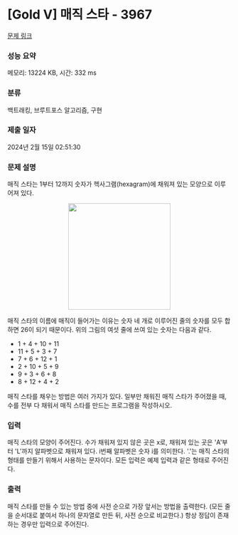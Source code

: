 # [Gold V] 매직 스타 - 3967 

[문제 링크](https://www.acmicpc.net/problem/3967) 

### 성능 요약

메모리: 13224 KB, 시간: 332 ms

### 분류

백트래킹, 브루트포스 알고리즘, 구현

### 제출 일자

2024년 2월 15일 02:51:30

### 문제 설명

<p>매직 스타는 1부터 12까지 숫자가 헥사그램(hexagram)에 채워져 있는 모양으로 이루어져 있다.</p>

<p style="text-align: center;"><img alt="" src="https://onlinejudgeimages.s3-ap-northeast-1.amazonaws.com/upload/images/magicstar.png" style="height:239px; width:230px"></p>

<p>매직 스타의 이름에 매직이 들어가는 이유는 숫자 네 개로 이루어진 줄의 숫자를 모두 합하면 26이 되기 때문이다. 위의 그림의 여섯 줄에 쓰여 있는 숫자는 다음과 같다.</p>

<ul>
	<li>1 + 4 + 10 + 11</li>
	<li>11 + 5 + 3 + 7</li>
	<li>7 + 6 + 12 + 1</li>
	<li>2 + 10 + 5 + 9</li>
	<li>9 + 3 + 6 + 8</li>
	<li>8 + 12 + 4 + 2</li>
</ul>

<p>매직 스타를 채우는 방법은 여러 가지가 있다. 일부만 채워진 매직 스타가 주어졌을 때, 수를 전부 다 채워서 매직 스타를 만드는 프로그램을 작성하시오.</p>

### 입력 

 <p>매직 스타의 모양이 주어진다. 수가 채워져 있지 않은 곳은 x로, 채워져 있는 곳은 'A'부터 'L'까지 알파벳으로 채워져 있다. i번째 알파벳은 숫자 i를 의미한다. '.'는 매직 스타의 형태를 만들기 위해서 사용하는 문자이다. 모든 입력은 예제 입력과 같은 형태로 주어진다.</p>

### 출력 

 <p>매직 스타를 만들 수 있는 방법 중에 사전 순으로 가장 앞서는 방법을 출력한다. (모든 줄을 순서대로 붙여서 하나의 문자열로 만든 뒤, 사전 순으로 비교한다.) 항상 정답이 존재하는 경우만 입력으로 주어진다.</p>


